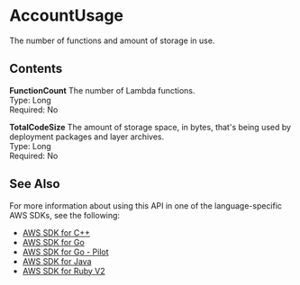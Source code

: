 # AccountUsage<a name="API_AccountUsage"></a>

The number of functions and amount of storage in use\.

## Contents<a name="API_AccountUsage_Contents"></a>

 **FunctionCount**   <a name="SSS-Type-AccountUsage-FunctionCount"></a>
The number of Lambda functions\.  
Type: Long  
Required: No

 **TotalCodeSize**   <a name="SSS-Type-AccountUsage-TotalCodeSize"></a>
The amount of storage space, in bytes, that's being used by deployment packages and layer archives\.  
Type: Long  
Required: No

## See Also<a name="API_AccountUsage_SeeAlso"></a>

For more information about using this API in one of the language\-specific AWS SDKs, see the following:
+  [AWS SDK for C\+\+](https://docs.aws.amazon.com/goto/SdkForCpp/lambda-2015-03-31/AccountUsage) 
+  [AWS SDK for Go](https://docs.aws.amazon.com/goto/SdkForGoV1/lambda-2015-03-31/AccountUsage) 
+  [AWS SDK for Go \- Pilot](https://docs.aws.amazon.com/goto/SdkForGoPilot/lambda-2015-03-31/AccountUsage) 
+  [AWS SDK for Java](https://docs.aws.amazon.com/goto/SdkForJava/lambda-2015-03-31/AccountUsage) 
+  [AWS SDK for Ruby V2](https://docs.aws.amazon.com/goto/SdkForRubyV2/lambda-2015-03-31/AccountUsage) 